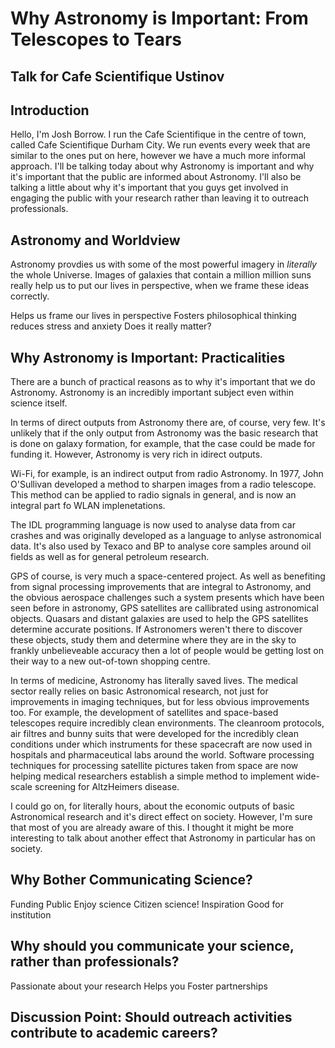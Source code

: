 Why Astronomy is Important: From Telescopes to Tears
========================

Talk for Cafe Scientifique Ustinov
----------------------------------

Introduction
------------

Hello, I'm Josh Borrow. I run the Cafe Scientifique in the centre of town, called Cafe Scientifique Durham City.
We run events every week that are similar to the ones put on here, however we have a much more informal approach.
I'll be talking today about why Astronomy is important and why it's important that the public are informed about Astronomy.
I'll also be talking a little about why it's important that you guys get involved in engaging the public with your research rather than leaving it to outreach professionals.

Astronomy and Worldview
-----------------------

Astronomy provdies us with some of the most powerful imagery in *literally* the whole Universe.
Images of galaxies that contain a million million suns really help us to put our lives in perspective, when we frame these ideas correctly.

Helps us frame our lives in perspective
Fosters philosophical thinking
reduces stress and anxiety
Does it really matter?

Why Astronomy is Important: Practicalities
------------------------------------------

There are a bunch of practical reasons as to why it's important that we do Astronomy.
Astronomy is an incredibly important subject even within science itself.

In terms of direct outputs from Astronomy there are, of course, very few.
It's unlikely that if the only output from Astronomy was the basic research that is done on galaxy formation, for example, that the case could be made for funding it.
However, Astronomy is very rich in idirect outputs.

Wi-Fi, for example, is an indirect output from radio Astronomy.
In 1977, John O'Sullivan developed a method to sharpen images from a radio telescope.
This method can be applied to radio signals in general, and is now an integral part fo WLAN implenetations.

The IDL programming language is now used to analyse data from car crashes and was originally developed as a language to anlyse astronomical data.
It's also used by Texaco and BP to analyse core samples around oil fields as well as for general petroleum research.

GPS of course, is very much a space-centered project.
As well as benefiting from signal processing improvements that are integral to Astronomy, and the obvious aerospace challenges such a system presents which have been seen before in astronomy, GPS satellites are callibrated using astronomical objects.
Quasars and distant galaxies are used to help the GPS satellites determine accurate positions.
If Astronomers weren't there to discover these objects, study them and determine where they are in the sky to frankly unbelieveable accuracy then a lot of people would be getting lost on their way to a new out-of-town shopping centre.

In terms of medicine, Astronomy has literally saved lives.
The medical sector really relies on basic Astronomical research, not just for improvements in imaging techniques, but for less obvious improvements too.
For example, the development of satellites and space-based telescopes require incredibly clean environments.
The cleanroom protocols, air filtres and bunny suits that were developed for the incredibly clean conditions under which instruments for these spacecraft are now used in hospitals and pharmaceutical labs around the world.
Software processing techniques for processing satellite pictures taken from space are now helping medical researchers establish a simple method to implement wide-scale screening for AltzHeimers disease.

I could go on, for literally hours, about the economic outputs of basic Astronomical research and it's direct effect on society.
However, I'm sure that most of you are already aware of this.
I thought it might be more interesting to talk about another effect that Astronomy in particular has on society.


Why Bother Communicating Science?
---------------------------------

Funding
Public Enjoy science
Citizen science!
Inspiration
Good for institution

Why should you communicate your science, rather than professionals?
-------------------------------------------------------------------

Passionate about your research
Helps you
Foster partnerships

Discussion Point: Should outreach activities contribute to academic careers?
----------------------------------------------------------------------------
